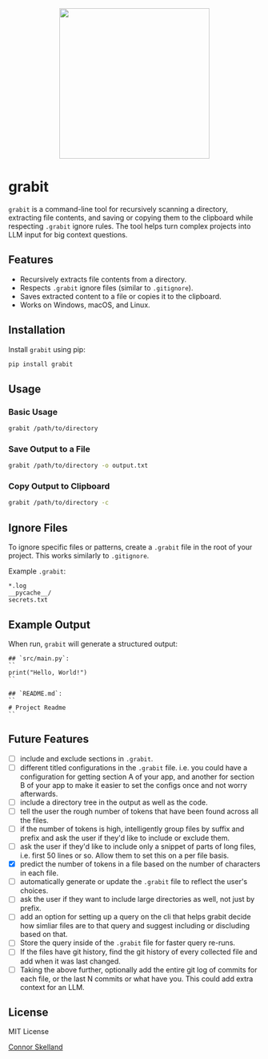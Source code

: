 <div align="center">
  <img src="https://github.com/user-attachments/assets/c8a8ff17-791e-49e1-a7c6-9a0a37f16fd0" height="300" width="300">
</div>

# grabit

`grabit` is a command-line tool for recursively scanning a directory, extracting file contents, and saving or copying them to the clipboard while respecting `.grabit` ignore rules. The tool helps turn complex projects into LLM input for big context questions.

## Features

- Recursively extracts file contents from a directory.
- Respects `.grabit` ignore files (similar to `.gitignore`).
- Saves extracted content to a file or copies it to the clipboard.
- Works on Windows, macOS, and Linux.

## Installation

Install `grabit` using pip:

```sh
pip install grabit
```

## Usage

### Basic Usage

```sh
grabit /path/to/directory
```

### Save Output to a File

```sh
grabit /path/to/directory -o output.txt
```

### Copy Output to Clipboard

```sh
grabit /path/to/directory -c
```

## Ignore Files

To ignore specific files or patterns, create a `.grabit` file in the root of your project. This works similarly to `.gitignore`.

Example `.grabit`:

```
*.log
__pycache__/
secrets.txt
```

## Example Output

When run, `grabit` will generate a structured output:

```
## `src/main.py`:
``
print("Hello, World!")
``

## `README.md`:
``
# Project Readme
``
```

## Future Features

- [ ] include and exclude sections in `.grabit`.
- [ ] different titled configurations in the `.grabit` file. i.e. you could have a configuration for getting section A of your app, and another for section B of your app to make it easier to set the configs once and not worry afterwards.
- [ ] include a directory tree in the output as well as the code.
- [ ] tell the user the rough number of tokens that have been found across all the files.
- [ ] if the number of tokens is high, intelligently group files by suffix and prefix and ask the user if they'd like to include or exclude them.
- [ ] ask the user if they'd like to include only a snippet of parts of long files, i.e. first 50 lines or so. Allow them to set this on a per file basis.
- [x] predict the number of tokens in a file based on the number of characters in each file.
- [ ] automatically generate or update the `.grabit` file to reflect the user's choices.
- [ ] ask the user if they want to include large directories as well, not just by prefix.
- [ ] add an option for setting up a query on the cli that helps grabit decide how simliar files are to that query and suggest including or discluding based on that.
- [ ] Store the query inside of the `.grabit` file for faster query re-runs.
- [ ] If the files have git history, find the git history of every collected file and add when it was last changed.
- [ ] Taking the above further, optionally add the entire git log of commits for each file, or the last N commits or what have you. This could add extra context for an LLM.

## License

MIT License

[Connor Skelland](https://github.com/Connor56)
